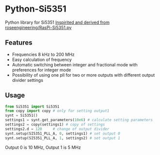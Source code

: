# Python-Si5351
Python library for Si5351 
[Inspirited and derived from roseengineering/RasPi-Si5351.py ](https://github.com/roseengineering/RasPi-Si5351.py)

## Features
- Frequencies 8 kHz to 200 MHz
- Easy calculation of frequency
- Automatic switching between integer and fractional mode with preferences for integer mode
- Possibility of using one pll for two or more outputs with different output divider settings

## Usage
```Python
from Si5351 import Si5351
from copy import copy # only for setting output1
synt = Si5351()
settings1 = synt.get_parameters(10e6) # calculate setting parameters
settings2 = copy(settings1) # copy of settings
settings2.d = 120     # change of output divider
synt.setup(SI5351_PLL_A, 0, settings1) # set output 0
synt.setup(SI5351_PLL_A, 1, settings2) # set output 1
```
Output 0 is 10 MHz, Output 1 is 5 MHz
